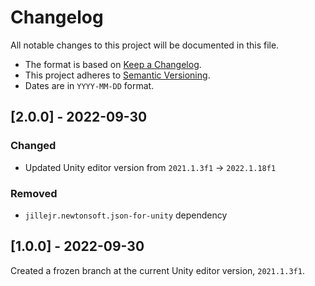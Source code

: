 # Changelog
All notable changes to this project will be documented in this file.

- The format is based on [Keep a Changelog](https://keepachangelog.com/en/1.0.0/).
- This project adheres to [Semantic Versioning](https://semver.org/spec/v2.0.0.html).
- Dates are in `YYYY-MM-DD` format.

## [2.0.0] - 2022-09-30

### Changed

- Updated Unity editor version from `2021.1.3f1` → `2022.1.18f1`

### Removed

- `jillejr.newtonsoft.json-for-unity` dependency

## [1.0.0] - 2022-09-30

Created a frozen branch at the current Unity editor version, `2021.1.3f1`.